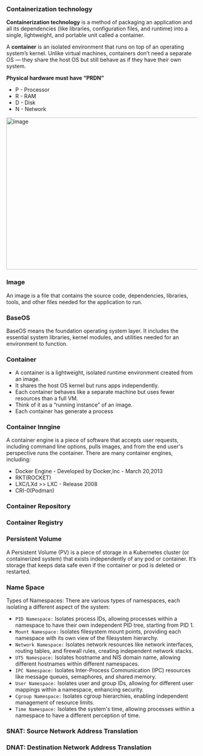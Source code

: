 ### Containerization technology

**Containerization technology** is a method of packaging an application and all its dependencies (like libraries, configuration files, and runtime) into a single, lightweight, and portable unit called a container.

A **container** is an isolated environment that runs on top of an operating system’s kernel. Unlike virtual machines, containers don’t need a separate OS — they share the host OS but still behave as if they have their own system.


**Physical hardware must have “PRDN”**
- P - Processor
- R - RAM
- D - Disk
- N - Network

<img width="975" height="401" alt="image" src="https://github.com/user-attachments/assets/89762a4f-c483-4ebb-9c83-2b8cdcc235fc" />

### Image
An image is a file that contains the source code, dependencies, libraries, tools, and other files needed for the application to run.

### BaseOS
BaseOS means the foundation operating system layer. It includes the essential system libraries, kernel modules, and utilities needed for an environment to function.

### Container
- A container is a lightweight, isolated runtime environment created from an image.
- It shares the host OS kernel but runs apps independently.
- Each container behaves like a separate machine but uses fewer resources than a full VM.
- Think of it as a “running instance” of an image.
- Each container has generate a process

### Container Inngine
A container engine is a piece of software that accepts user requests, including command line options, pulls images, and from the end user's perspective runs the container. There are many container engines, including:
- Docker Engine - Developed by Docker,Inc - March 20,2013
- RKT(ROCKET)
- LXC/LXd >> LXC - Release 2008
- CRI-0(Podman)

### Container Repository 
### Container Registry 


### Persistent Volume
A Persistent Volume (PV) is a piece of storage in a Kubernetes cluster (or containerized system) that exists independently of any pod or container. It’s storage that keeps data safe even if the container or pod is deleted or restarted.

### Name Space
Types of Namespaces: There are various types of namespaces, each isolating a different aspect of the system:
- `PID Namespace:` Isolates process IDs, allowing processes within a namespace to have their own independent PID tree, starting from PID 1.
- `Mount Namespace:` Isolates filesystem mount points, providing each namespace with its own view of the filesystem hierarchy.
- `Network Namespace:` Isolates network resources like network interfaces, routing tables, and firewall rules, creating independent network stacks.
- `UTS Namespace:` Isolates hostname and NIS domain name, allowing different hostnames within different namespaces.
- `IPC Namespace:` Isolates Inter-Process Communication (IPC) resources like message queues, semaphores, and shared memory.
- `User Namespace:` Isolates user and group IDs, allowing for different user mappings within a namespace, enhancing security.
- `Cgroup Namespace:` Isolates cgroup hierarchies, enabling independent management of resource limits.
- `Time Namespace:` Isolates the system's time, allowing processes within a namespace to have a different perception of time.


### SNAT: Source Network Address Translation 

### DNAT: Destination Network Address Translation   
